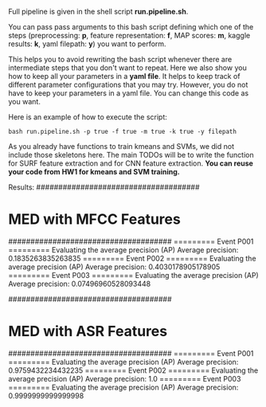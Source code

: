 Full pipeline is given in the shell script **run.pipeline.sh**.

You can pass pass arguments to this bash script defining which one of the steps (preprocessing: **p**, feature representation: **f**, MAP scores: **m**, kaggle results: **k**, yaml filepath: **y**) you want to perform.

This helps you to avoid rewriting the bash script whenever there are intermediate steps that you don't want to repeat.
Here we also show you how to keep all your parameters in a **yaml file**. It helps to keep track of different parameter configurations that you may try. However, you do not have to keep your parameters in a yaml file. You can change this code as you want.

Here is an example of how to execute the script: 

    bash run.pipeline.sh -p true -f true -m true -k true -y filepath
    
As you already have functions to train kmeans and SVMs, we did not include those skeletons here.
The main TODOs will be to write the function for SURF feature extraction and for CNN feature extraction. **You can reuse your code from HW1 for kmeans and SVM training.**

Results:
#####################################
#       MED with MFCC Features      #
#####################################
=========  Event P001  =========
Evaluating the average precision (AP)
Average precision:  0.1835263835263835
=========  Event P002  =========
Evaluating the average precision (AP)
Average precision:  0.4030178905178905
=========  Event P003  =========
Evaluating the average precision (AP)
Average precision:  0.07496960528093448

#####################################
#       MED with ASR Features       #
#####################################
=========  Event P001  =========
Evaluating the average precision (AP)
Average precision:  0.9759432234432235
=========  Event P002  =========
Evaluating the average precision (AP)
Average precision:  1.0
=========  Event P003  =========
Evaluating the average precision (AP)
Average precision:  0.9999999999999998

